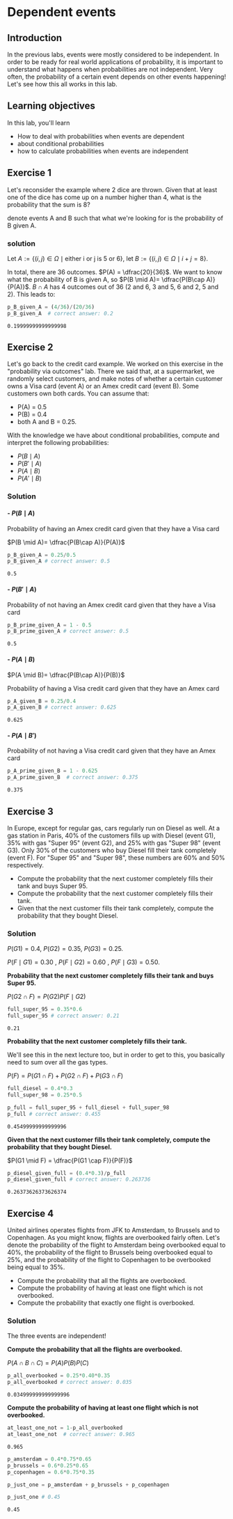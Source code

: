 
# Dependent events

## Introduction

In the previous labs, events were mostly considered to be independent. In order to be ready for real world applications of probability, it is important to understand what happens when probabilities are not independent. Very often, the probability of a certain event depends on other events happening! Let's see how this all works in this lab.

## Learning objectives

In this lab, you'll learn 
- How to deal with probabilities when events are dependent
- about conditional probabilities
- how to calculate probabilities when events are independent


## Exercise 1

Let's reconsider the example where 2 dice are thrown. Given that at least one of the dice has come up on a number higher than 4, what is the probability that the sum is 8?

denote events A and B such that what we're looking for is the probability of B given A. 

### solution

Let $A:= \{(i,j) \in \Omega \mid \text{either i or j is 5 or 6}\}$, let $B:= \{(i,j)\in \Omega \mid i+j = 8\}$.

In total, there are 36 outcomes. $P(A) = \dfrac{20}{36}$. We want to know what the probability of B is given A, so $P(B \mid A)= \dfrac{P(B\cap A)}{P(A)}$. $B\cap A$ has 4 outcomes out of 36 (2 and 6, 3 and 5, 6 and 2, 5 and 2). This leads to:








```python
p_B_given_A = (4/36)/(20/36) 
p_B_given_A  # correct answer: 0.2
```




    0.19999999999999998



## Exercise 2

Let's go back to the credit card example. We worked on this exercise in the "probability via outcomes" lab. There we said that, at a supermarket, we randomly select customers, and make notes of whether a certain customer owns a Visa card (event A) or an Amex credit card (event B). Some customers own both cards.
You can assume that:

- P(A) = 0.5
- P(B) = 0.4
- both A and B = 0.25.


With the knowledge we have about conditional probabilities, compute and interpret the following probabilities:

- $P(B \mid A)$
- $P(B'\mid A)$
- $P(A\mid B)$
- $P(A'\mid B)$

### Solution

#### - $P(B \mid A)$

Probability of having an Amex credit card given that they have a Visa card

$P(B \mid A)= \dfrac{P(B\cap A)}{P(A)}$


```python
p_B_given_A = 0.25/0.5  
p_B_given_A # correct answer: 0.5
```




    0.5



#### - $P(B' \mid A)$

Probability of not having an Amex credit card given that they have a Visa card


```python
p_B_prime_given_A = 1 - 0.5
p_B_prime_given_A # correct answer: 0.5
```




    0.5



#### - $P(A \mid B)$

$P(A \mid B)= \dfrac{P(B\cap A)}{P(B)}$

Probability of having a Visa credit card given that they have an Amex card


```python
p_A_given_B = 0.25/0.4
p_A_given_B # correct answer: 0.625
```




    0.625



#### - $P(A \mid B')$

Probability of not having a Visa credit card given that they have an Amex card


```python
p_A_prime_given_B = 1 - 0.625 
p_A_prime_given_B  # correct answer: 0.375
```




    0.375



## Exercise 3

In Europe, except for regular gas, cars regularly run on Diesel as well. At a gas station in Paris, 40% of the customers fills up with Diesel (event G1), 35% with gas "Super 95" (event G2), and 25% with gas "Super 98" (event G3). Only 30% of the customers who buy Diesel fill their tank completely (event F). For "Super 95" and "Super 98", these numbers are  60% and 50% respectively.

- Compute the probability that the next customer completely fills their tank and buys Super 95.
- Compute the probability that the next customer completely fills their tank.
- Given that the next customer fills their tank completely, compute the probability that they bought Diesel. 

### Solution


$P(G1) = 0.4$, $P(G2)=0.35$, $P(G3) = 0.25$.

$P(F\mid G1) = 0.30$ , $P(F\mid G2) = 0.60$ , $P(F\mid G3) = 0.50$.


**Probability that the next customer completely fills their tank and buys Super 95.**

$P(G2\cap F) = P(G2)P(F\mid G2)$


```python
full_super_95 = 0.35*0.6
full_super_95 # correct answer: 0.21
```




    0.21



**Probability that the next customer completely fills their tank.**

We'll see this in the next lecture too, but in order to get to this, you basically need to sum over all the gas types.



$P(F) = P(G1\cap F)+P(G2\cap F)+P(G3\cap F)$


```python
full_diesel = 0.4*0.3
full_super_98 = 0.25*0.5

p_full = full_super_95 + full_diesel + full_super_98
p_full # correct answer: 0.455
```




    0.45499999999999996



**Given that the next customer fills their tank completely, compute the probability that they bought Diesel.**

$P(G1 \mid F) = \dfrac{P(G1 \cap F)}{P(F)}$


```python
p_diesel_given_full = (0.4*0.3)/p_full
p_diesel_given_full # correct answer: 0.263736
```




    0.26373626373626374



## Exercise 4

United airlines operates flights from JFK to Amsterdam, to Brussels and to Copenhagen. As you might know, flights are overbooked fairly often. Let's denote the probability of the flight to Amsterdam being overbooked equal to 40%, the probability of the flight to Brussels being overbooked equal to 25%, and the probability of the flight to Copenhagen to be overbooked being equal to 35%. 

- Compute the probability that all the flights are overbooked.
- Compute the probability of having at least one flight which is not overbooked.
- Compute the probability that exactly one flight is overbooked.

### Solution

The three events are independent!



**Compute the probability that all the flights are overbooked.**

$P(A\cap B \cap C) =  P(A)P(B)P(C)$


```python
p_all_overbooked = 0.25*0.40*0.35
p_all_overbooked # correct answer: 0.035
```




    0.034999999999999996



**Compute the probability of having at least one flight which is not overbooked.**


```python
at_least_one_not = 1-p_all_overbooked
at_least_one_not  # correct answer: 0.965
```




    0.965




```python
p_amsterdam = 0.4*0.75*0.65
p_brussels = 0.6*0.25*0.65
p_copenhagen = 0.6*0.75*0.35

p_just_one = p_amsterdam + p_brussels + p_copenhagen

p_just_one # 0.45
```




    0.45


